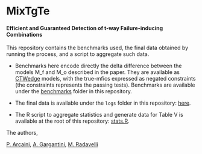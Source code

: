 # MixTgTe
#### Efficient and Guaranteed Detection of t-way Failure-inducing Combinations

This repository contains the benchmarks used, the final data obtained by running the process, and a script to aggregate such data.

- Benchmarks here encode directly the delta difference between the models M_f and M_o described in the paper. They are available as [CTWedge](https://foselab.unibg.it/ctwedge/) models, with the true-mfics expressed as negated constraints (the constraints represents the passing tests).
Benchmarks are available under the [benchmarks](benchmarks/) folder in this repository.

- The final data is available under the `logs` folder in this repository: [here](logs/logsFinal.csv).

- The R script to aggregate statistics and generate data for Table V is available at the root of this repository: [stats.R](stats.R).

The authors,

[P. Arcaini](http://group-mmm.org/~arcaini/), [A. Gargantini](https://cs.unibg.it/gargantini/), [M. Radavelli](https://cs.unibg.it/radavelli/)
